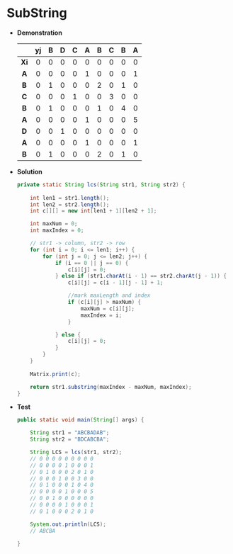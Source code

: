 # SubString

* **Demonstration**

    |       | yj| B | D | C | A | B | C | B | A |
    |:-----:|:-:|:-:|:-:|:-:|:-:|:-:|:-:|:-:|:-:|
    | **Xi**| 0 | 0 | 0 | 0 | 0 | 0 | 0 | 0 | 0 |
    | **A** | 0 | 0 | 0 | 0 | 1 | 0 | 0 | 0 | 1 |
    | **B** | 0 | 1 | 0 | 0 | 0 | 2 | 0 | 1 | 0 |
    | **C** | 0 | 0 | 0 | 1 | 0 | 0 | 3 | 0 | 0 |
    | **B** | 0 | 1 | 0 | 0 | 0 | 1 | 0 | 4 | 0 |
    | **A** | 0 | 0 | 0 | 0 | 1 | 0 | 0 | 0 | 5 |
    | **D** | 0 | 0 | 1 | 0 | 0 | 0 | 0 | 0 | 0 |
    | **A** | 0 | 0 | 0 | 0 | 1 | 0 | 0 | 0 | 1 |
    | **B** | 0 | 1 | 0 | 0 | 0 | 2 | 0 | 1 | 0 |
   

* **Solution**
    
    ```java
    private static String lcs(String str1, String str2) {
            
        int len1 = str1.length();
        int len2 = str2.length();
        int c[][] = new int[len1 + 1][len2 + 1];
    
        int maxNum = 0;
        int maxIndex = 0;
    
        // str1 -> column, str2 -> row
        for (int i = 0; i <= len1; i++) {
            for (int j = 0; j <= len2; j++) {
                if (i == 0 || j == 0) {
                    c[i][j] = 0;
                } else if (str1.charAt(i - 1) == str2.charAt(j - 1)) {
                    c[i][j] = c[i - 1][j - 1] + 1;
    
                    //mark maxLength and index
                    if (c[i][j] > maxNum) {
                        maxNum = c[i][j];
                        maxIndex = i;
                    }
    
                } else {
                    c[i][j] = 0;
                }
            }
        }
      
        Matrix.print(c);
    
        return str1.substring(maxIndex - maxNum, maxIndex);
    }
    ```
    
* **Test**
    
    ```java
    public static void main(String[] args) {
    
        String str1 = "ABCBADAB";
        String str2 = "BDCABCBA";
    
        String LCS = lcs(str1, str2);
        // 0 0 0 0 0 0 0 0 0 
        // 0 0 0 0 1 0 0 0 1 
        // 0 1 0 0 0 2 0 1 0 
        // 0 0 0 1 0 0 3 0 0 
        // 0 1 0 0 0 1 0 4 0 
        // 0 0 0 0 1 0 0 0 5 
        // 0 0 1 0 0 0 0 0 0 
        // 0 0 0 0 1 0 0 0 1 
        // 0 1 0 0 0 2 0 1 0
    
        System.out.println(LCS);
        // ABCBA
    
    }
    ```